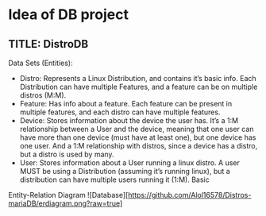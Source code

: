 # Idea of DB project
## TITLE: DistroDB
Data Sets (Entities):

 - Distro: Represents a Linux Distribution, and contains it’s basic info. Each Distribution can have multiple Features, and a feature can be on multiple distros (M:M).
 - Feature: Has info about a feature. Each feature can be present in multiple features, and each distro can have multiple features.
 - Device:  Stores information about the device the user has. It’s a 1:M relationship between a User and the device, meaning that one user can have more than one device (must have at least one), but one device has one user. And a 1:M relationship with distros, since a device has a distro, but a distro is used by many.
 - User: Stores information about a User running a linux distro. A user MUST be using a Distribution (assuming it’s running linux), but a distribution can have multiple users running it (1:M).
Basic 

Entity-Relation Diagram
![Database][https://github.com/Alol16578/Distros-mariaDB/erdiagram.png?raw=true]
